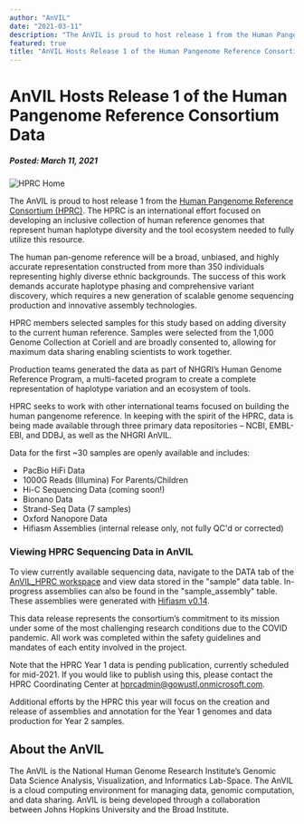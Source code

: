 ```yaml
---
author: "AnVIL"
date: "2021-03-11"
description: "The AnVIL is proud to host release 1 from the Human Pangenome Reference Consortium (HPRC). The HPRC is an international effort focused on developing an inclusive collection of human reference genomes that represent human haplotype diversity and the tool ecosystem needed to fully utilize this resource."
featured: true
title: "AnVIL Hosts Release 1 of the Human Pangenome Reference Consortium Data"
---
```


# AnVIL Hosts Release 1 of the Human Pangenome Reference Consortium Data

##### Posted: March 11, 2021

![HPRC Home](./_images/hprc-home.png)

The AnVIL is proud to host release 1 from the [Human Pangenome Reference Consortium (HPRC)](https://humanpangenome.org/year-1-sequencing-data-release/). The HPRC is an international effort focused on developing an inclusive collection of human reference genomes that represent human haplotype diversity and the tool ecosystem needed to fully utilize this resource.

The human pan-genome reference will be a broad, unbiased, and highly accurate representation constructed from more than 350 individuals representing highly diverse ethnic backgrounds. The success of this work demands accurate haplotype phasing and comprehensive variant discovery, which requires a new generation of scalable genome sequencing production and innovative assembly technologies.

HPRC members selected samples for this study based on adding diversity to the current human reference. Samples were selected from the 1,000 Genome Collection at Coriell and are broadly consented to, allowing for maximum data sharing enabling scientists to work together.

Production teams generated the data as part of NHGRI’s Human Genome Reference Program, a multi-faceted program to create a complete representation of haplotype variation and an ecosystem of tools.

HPRC seeks to work with other international teams focused on building the human pangenome reference. In keeping with the spirit of the HPRC, data is being made available through three primary data repositories – NCBI, EMBL-EBI, and DDBJ, as well as the NHGRI AnVIL.

Data for the first ~30 samples are openly available and includes:

- PacBio HiFi Data
- 1000G Reads (Illumina) For Parents/Children
- Hi-C Sequencing Data (coming soon!)
- Bionano Data
- Strand-Seq Data (7 samples)
- Oxford Nanopore Data
- Hifiasm Assemblies (internal release only, not fully QC'd or corrected)

### Viewing HPRC Sequencing Data in AnVIL

To view currently available sequencing data, navigate to the DATA tab of the [AnVIL_HPRC workspace](https://anvil.terra.bio/#workspaces/anvil-datastorage/AnVIL_HPRC) and view data stored in the "sample" data table. In-progress assemblies can also be found in the "sample_assembly" table. These assemblies were generated with [Hifiasm v0.14](https://github.com/chhylp123/hifiasm).

This data release represents the consortium’s commitment to its mission under some of the most challenging research conditions due to the COVID pandemic. All work was completed within the safety guidelines and mandates of each entity involved in the project.

Note that the HPRC Year 1 data is pending publication, currently scheduled for mid-2021. If you would like to publish using this, please contact the HPRC Coordinating Center at <hprcadmin@gowustl.onmicrosoft.com>.

Additional efforts by the HPRC this year will focus on the creation and release of assemblies and annotation for the Year 1 genomes and data production for Year 2 samples.

## About the AnVIL

The AnVIL is the National Human Genome Research Institute’s Genomic Data Science Analysis, Visualization, and Informatics Lab-Space. The AnVIL is a cloud computing environment for managing data, genomic computation, and data sharing. AnVIL is being developed through a collaboration between Johns Hopkins University and the Broad Institute. 
